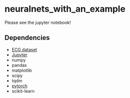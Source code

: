 # neuralnets_with_an_example

Please see the jupyter notebook!

## Dependencies

* [ECG dataset](https://www.kaggle.com/openmark/ptb-diagnostic-ecg-database)
* [Jupyter](https://jupyter.org/install)
* numpy
* pandas
* matplotlib
* scipy
* tqdm
* [pytorch](https://pytorch.org/get-started/locally/)
* scikit-learn
